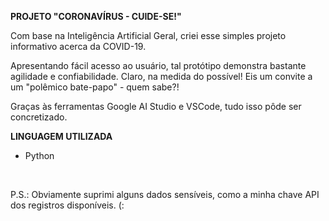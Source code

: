 **PROJETO "CORONAVÍRUS - CUIDE-SE!"**

<p>Com base na Inteligência Artificial Geral, criei esse simples projeto informativo acerca da COVID-19.</p>

<p>Apresentando fácil acesso ao usuário, tal protótipo demonstra bastante agilidade e confiabilidade. Claro, na medida do possível! Eis um convite a um "polêmico bate-papo" - quem sabe?!</p>

<p>Graças às ferramentas Google AI Studio e VSCode, tudo isso pôde ser concretizado.</p>

**LINGUAGEM UTILIZADA**

- Python
  
<br>

<p>P.S.: Obviamente suprimi alguns dados sensíveis, como a minha chave API dos registros disponíveis. (: </p>

